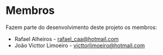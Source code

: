 # Membros

Fazem parte do desenvolvimento deste projeto os membros:

* Rafael Alheiros - <rafael_caa@hotmail.com>
* João Victtor Limoeiro - <victtorlimoeiro@hotmail.com>


